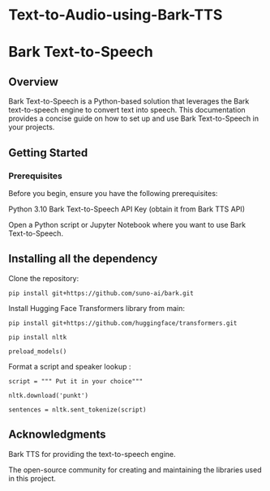 # Text-to-Audio-using-Bark-TTS

# Bark  Text-to-Speech

## Overview
Bark Text-to-Speech is a Python-based solution that leverages the Bark text-to-speech engine to convert text into speech. This documentation provides a concise guide on how to set up and use Bark Text-to-Speech in your projects.


## Getting Started

### Prerequisites

Before you begin, ensure you have the following prerequisites:

Python 3.10
Bark Text-to-Speech API Key (obtain it from Bark TTS API)

Open a Python script or Jupyter Notebook where you want to use Bark Text-to-Speech.



## Installing all the dependency

Clone the repository:

```pip install git+https://github.com/suno-ai/bark.git```

Install Hugging Face Transformers library from main:

```pip install git+https://github.com/huggingface/transformers.git```

```pip install nltk```


```preload_models()```

Format a script and speaker lookup :

```
script = """ Put it in your choice"""
```

```nltk.download('punkt')```

```sentences = nltk.sent_tokenize(script)```


## Acknowledgments

Bark TTS for providing the text-to-speech engine.

The open-source community for creating and maintaining the libraries used in this project.
